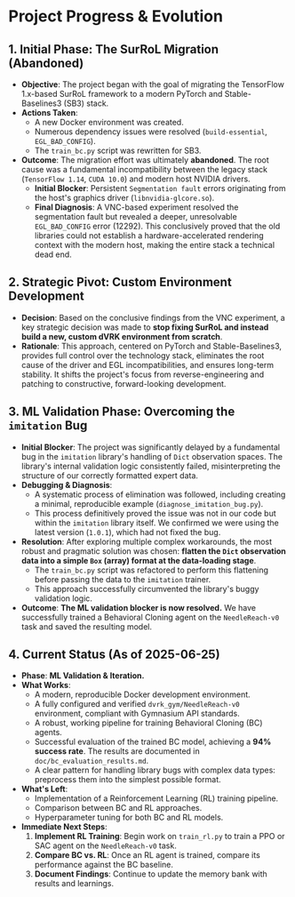 # Project Progress & Evolution

## 1. Initial Phase: The SurRoL Migration (Abandoned)

-   **Objective**: The project began with the goal of migrating the TensorFlow 1.x-based SurRoL framework to a modern PyTorch and Stable-Baselines3 (SB3) stack.
-   **Actions Taken**:
    -   A new Docker environment was created.
    -   Numerous dependency issues were resolved (`build-essential`, `EGL_BAD_CONFIG`).
    -   The `train_bc.py` script was rewritten for SB3.
-   **Outcome**: The migration effort was ultimately **abandoned**. The root cause was a fundamental incompatibility between the legacy stack (`TensorFlow 1.14`, `CUDA 10.0`) and modern host NVIDIA drivers.
    -   **Initial Blocker**: Persistent `Segmentation fault` errors originating from the host's graphics driver (`libnvidia-glcore.so`).
    -   **Final Diagnosis**: A VNC-based experiment resolved the segmentation fault but revealed a deeper, unresolvable `EGL_BAD_CONFIG` error (12292). This conclusively proved that the old libraries could not establish a hardware-accelerated rendering context with the modern host, making the entire stack a technical dead end.

## 2. Strategic Pivot: Custom Environment Development

-   **Decision**: Based on the conclusive findings from the VNC experiment, a key strategic decision was made to **stop fixing SurRoL and instead build a new, custom dVRK environment from scratch**.
-   **Rationale**: This approach, centered on PyTorch and Stable-Baselines3, provides full control over the technology stack, eliminates the root cause of the driver and EGL incompatibilities, and ensures long-term stability. It shifts the project's focus from reverse-engineering and patching to constructive, forward-looking development.

## 3. ML Validation Phase: Overcoming the `imitation` Bug

-   **Initial Blocker**: The project was significantly delayed by a fundamental bug in the `imitation` library's handling of `Dict` observation spaces. The library's internal validation logic consistently failed, misinterpreting the structure of our correctly formatted expert data.
-   **Debugging & Diagnosis**:
    -   A systematic process of elimination was followed, including creating a minimal, reproducible example (`diagnose_imitation_bug.py`).
    -   This process definitively proved the issue was not in our code but within the `imitation` library itself. We confirmed we were using the latest version (`1.0.1`), which had not fixed the bug.
-   **Resolution**: After exploring multiple complex workarounds, the most robust and pragmatic solution was chosen: **flatten the `Dict` observation data into a simple `Box` (array) format at the data-loading stage**.
    -   The `train_bc.py` script was refactored to perform this flattening before passing the data to the `imitation` trainer.
    -   This approach successfully circumvented the library's buggy validation logic.
-   **Outcome**: **The ML validation blocker is now resolved.** We have successfully trained a Behavioral Cloning agent on the `NeedleReach-v0` task and saved the resulting model.

## 4. Current Status (As of 2025-06-25)

-   **Phase**: **ML Validation & Iteration.**
-   **What Works**:
    -   A modern, reproducible Docker development environment.
    -   A fully configured and verified `dvrk_gym/NeedleReach-v0` environment, compliant with Gymnasium API standards.
    -   A robust, working pipeline for training Behavioral Cloning (BC) agents.
    -   Successful evaluation of the trained BC model, achieving a **94% success rate**. The results are documented in `doc/bc_evaluation_results.md`.
    -   A clear pattern for handling library bugs with complex data types: preprocess them into the simplest possible format.
-   **What's Left**:
    -   Implementation of a Reinforcement Learning (RL) training pipeline.
    -   Comparison between BC and RL approaches.
    -   Hyperparameter tuning for both BC and RL models.
-   **Immediate Next Steps**:
    1.  **Implement RL Training**: Begin work on `train_rl.py` to train a PPO or SAC agent on the `NeedleReach-v0` task.
    2.  **Compare BC vs. RL**: Once an RL agent is trained, compare its performance against the BC baseline.
    3.  **Document Findings**: Continue to update the memory bank with results and learnings.
